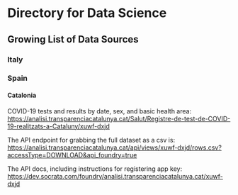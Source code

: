 # Directory for Data Science 


## Growing List of Data Sources

### Italy

### Spain

#### Catalonia

COVID-19 tests and results by date, sex, and basic health area:
https://analisi.transparenciacatalunya.cat/Salut/Registre-de-test-de-COVID-19-realitzats-a-Cataluny/xuwf-dxjd

The API endpoint for grabbing the full dataset as a csv is:
https://analisi.transparenciacatalunya.cat/api/views/xuwf-dxjd/rows.csv?accessType=DOWNLOAD&api_foundry=true

The API docs, including instructions for registering app key: https://dev.socrata.com/foundry/analisi.transparenciacatalunya.cat/xuwf-dxjd

